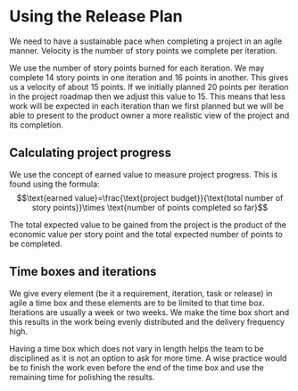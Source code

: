 # Using the Release Plan
We need to have a sustainable pace when completing a project in an agile manner. Velocity is the number of story points we complete per iteration.

We use the number of story points burned for each iteration. We may complete 14 story points in one iteration and 16 points in another. This gives us a velocity of about 15 points. If we initially planned 20 points per iteration in the project roadmap then we adjust this value to 15. This means that less work will be expected in each iteration than we first planned but we will be able to present to the product owner a more realistic view of the project and its completion.

## Calculating project progress
We use the concept of earned value to measure project progress. This is found using the formula:
$$\text{earned value}=\frac{\text{project budget}}{\text{total number of story points}}\times \text{number of points completed so far}$$

The total expected value to be gained from the project is the product of the economic value per story point and the total expected number of points to be completed.

## Time boxes and iterations
We give every element (be it a requirement, iteration, task or release) in agile a time box and these elements are to be limited to that time box. Iterations are usually a week or two weeks. We make the time box short and this results in the work being evenly distributed and the delivery frequency high.

Having a time box which does not vary in length helps the team to be disciplined as it is not an option to ask for more time. A wise practice would be to finish the work even before the end of the time box and use the remaining time for polishing the results.

